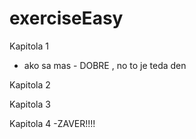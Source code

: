 # exerciseEasy

Kapitola 1
- ako sa mas - DOBRE , no to je teda den


Kapitola 2


Kapitola 3


Kapitola 4 -ZAVER!!!!
